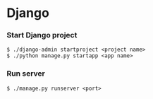 # Django

### Start Django project
```shell
$ ./django-admin startproject <project name>
$ ./python manage.py startapp <app name>
```

### Run server

```shell
$ ./manage.py runserver <port>
```